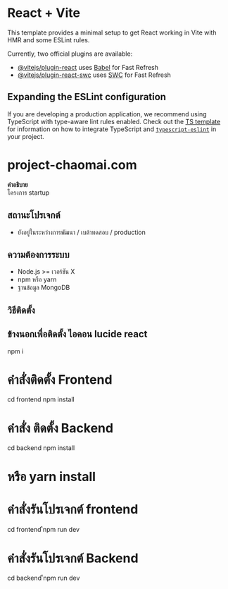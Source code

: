 # React + Vite

This template provides a minimal setup to get React working in Vite with HMR and some ESLint rules.

Currently, two official plugins are available:

- [@vitejs/plugin-react](https://github.com/vitejs/vite-plugin-react/blob/main/packages/plugin-react) uses [Babel](https://babeljs.io/) for Fast Refresh
- [@vitejs/plugin-react-swc](https://github.com/vitejs/vite-plugin-react/blob/main/packages/plugin-react-swc) uses [SWC](https://swc.rs/) for Fast Refresh

## Expanding the ESLint configuration

If you are developing a production application, we recommend using TypeScript with type-aware lint rules enabled. Check out the [TS template](https://github.com/vitejs/vite/tree/main/packages/create-vite/template-react-ts) for information on how to integrate TypeScript and [`typescript-eslint`](https://typescript-eslint.io) in your project.

# project-chaomai.com

**คำอธิบาย**  
โครงการ startup

## สถานะโปรเจกต์  
- ยังอยู่ในระหว่างการพัฒนา / เบต้าทดสอบ / production

## ความต้องการระบบ  
- Node.js >= เวอร์ชัน X  
- npm หรือ yarn  
- ฐานข้อมูล MongoDB 

## วิธีติดตั้ง 
## ข้างนอกเพื่อติดตั้ง ไอคอน lucide react
npm i
# คำสั่งติดตั้ง Frontend
cd frontend
npm install

# คำสั่ง ติดตั้ง Backend
cd backend
npm install
# หรือ yarn install

# คำสั่งรันโปรเจกต์ frontend
cd frontend 
ืnpm run dev

# คำสั่งรันโปรเจกต์ Backend
cd backend 
ืnpm run dev